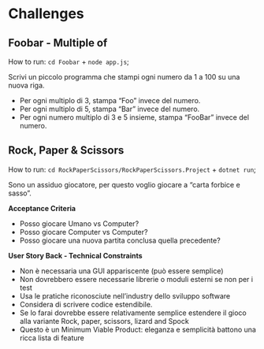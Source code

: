 # Challenges
## Foobar - Multiple of
How to run: `cd Foobar` + `node app.js`;

Scrivi un piccolo programma che stampi ogni numero da 1 a 100 su una nuova riga.
- Per ogni multiplo di 3, stampa “Foo” invece del numero. 
- Per ogni multiplo di 5, stampa “Bar” invece del numero. 
- Per ogni numero multiplo di 3 e 5 insieme, stampa “FooBar” invece del numero.

## Rock, Paper & Scissors
How to run: `cd RockPaperScissors/RockPaperScissors.Project` + `dotnet run`;

Sono un assiduo giocatore, per questo voglio giocare a “carta forbice e sasso”.
  
**Acceptance Criteria**
- Posso giocare Umano vs Computer?
- Posso giocare Computer vs Computer?
- Posso giocare una nuova partita conclusa quella precedente?

**User Story Back - Technical Constraints**
- Non è necessaria una GUI appariscente (può essere semplice)
- Non dovrebbero essere necessarie librerie o moduli esterni se non per i test
- Usa le pratiche riconosciute nell’industry dello sviluppo software
- Considera di scrivere codice estendibile. 
- Se lo farai dovrebbe essere relativamente semplice estendere il gioco alla variante Rock, paper, scissors, lizard and Spock 
- Questo è un Minimum Viable Product: eleganza e semplicità battono una ricca lista di feature